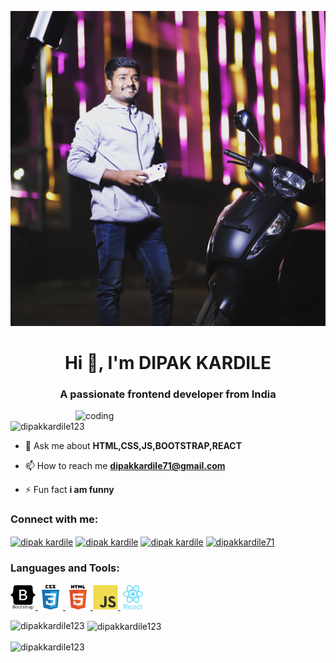 ![logo](https://github.com/dipakkardile123/SELF/blob/main/dk.jpg)
<h1 align="center">Hi 👋, I'm DIPAK KARDILE</h1>
<h3 align="center">A passionate frontend developer from India</h3>
<img align="right"alt="coding"width="400px" src="https://i.pinimg.com/originals/e8/f4/53/e8f453469a3ec97ecd354df465d73913.gif">

<p align="left"> <img src="https://komarev.com/ghpvc/?username=dipakkardile123&label=Profile%20views&color=0e75b6&style=flat" alt="dipakkardile123" /> </p>

- 💬 Ask me about **HTML,CSS,JS,BOOTSTRAP,REACT**

- 📫 How to reach me **dipakkardile71@gmail.com**

- ⚡ Fun fact **i am funny**

<h3 align="left">Connect with me:</h3>
<p align="left">
<a href="https://twitter.com/dipak kardile" target="blank"><img align="center" src="https://raw.githubusercontent.com/rahuldkjain/github-profile-readme-generator/master/src/images/icons/Social/twitter.svg" alt="dipak kardile" height="30" width="40" /></a>
<a href="https://linkedin.com/in/dipak kardile" target="blank"><img align="center" src="https://raw.githubusercontent.com/rahuldkjain/github-profile-readme-generator/master/src/images/icons/Social/linked-in-alt.svg" alt="dipak kardile" height="30" width="40" /></a>
<a href="https://fb.com/dipak kardile" target="blank"><img align="center" src="https://raw.githubusercontent.com/rahuldkjain/github-profile-readme-generator/master/src/images/icons/Social/facebook.svg" alt="dipak kardile" height="30" width="40" /></a>
<a href="https://instagram.com/dipakkardile71" target="blank"><img align="center" src="https://raw.githubusercontent.com/rahuldkjain/github-profile-readme-generator/master/src/images/icons/Social/instagram.svg" alt="dipakkardile71" height="30" width="40" /></a>
</p>

<h3 align="left">Languages and Tools:</h3>
<p align="left"> <a href="https://getbootstrap.com" target="_blank" rel="noreferrer"> <img src="https://raw.githubusercontent.com/devicons/devicon/master/icons/bootstrap/bootstrap-plain-wordmark.svg" alt="bootstrap" width="40" height="40"/> </a> <a href="https://www.w3schools.com/css/" target="_blank" rel="noreferrer"> <img src="https://raw.githubusercontent.com/devicons/devicon/master/icons/css3/css3-original-wordmark.svg" alt="css3" width="40" height="40"/> </a> <a href="https://www.w3.org/html/" target="_blank" rel="noreferrer"> <img src="https://raw.githubusercontent.com/devicons/devicon/master/icons/html5/html5-original-wordmark.svg" alt="html5" width="40" height="40"/> </a> <a href="https://developer.mozilla.org/en-US/docs/Web/JavaScript" target="_blank" rel="noreferrer"> <img src="https://raw.githubusercontent.com/devicons/devicon/master/icons/javascript/javascript-original.svg" alt="javascript" width="40" height="40"/> </a> <a href="https://reactjs.org/" target="_blank" rel="noreferrer"> <img src="https://raw.githubusercontent.com/devicons/devicon/master/icons/react/react-original-wordmark.svg" alt="react" width="40" height="40"/> </a> </p>

<p><img align="left" src="https://github-readme-stats.vercel.app/api/top-langs?username=dipakkardile123&show_icons=true&locale=en&layout=compact" alt="dipakkardile123" /></p>

<p>&nbsp;<img align="center" src="https://github-readme-stats.vercel.app/api?username=dipakkardile123&show_icons=true&locale=en" alt="dipakkardile123" /></p>

<p><img align="center" src="https://github-readme-streak-stats.herokuapp.com/?user=dipakkardile123&" alt="dipakkardile123" /></p>

